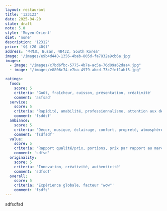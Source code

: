 ```yaml
---
layout: restaurant
title: '123123'
date: 2025-04-20
state: draft
note: 5.0
style: 'Moyen-Orient'
diet: 'none'
description: '12312'
price: '$$ (20-40$)'
address: '수영로, Busan, 48432, South Korea'
image: '/images/e9b4d448-1356-4bab-805d-fa7832a9cb6a.jpg'
images:
  - image: "/images/c7bd6fbc-5775-4b7a-ac5a-76d09a62daa4.jpg"
  - image: "/images/e8806c74-e7ba-4979-abcd-73c7fef1abf5.jpg"

ratings:
  food:
    score: 5
    criteria: 'Goût, fraîcheur, cuisson, présentation, créativité'
    comment: 'asfsad'
  service:
    score: 5
    criteria: 'Rapidité, amabilité, professionnalisme, attention aux détails'
    comment: 'fsddsf'
  ambiance:
    score: 5
    criteria: 'Décor, musique, éclairage, confort, propreté, atmosphère générale'
    comment: 'fsdfsdf'
  value:
    score: 5
    criteria: 'Rapport qualité/prix, portions, prix par rapport au marché'
    comment: 'sdfsd'
  originality:
    score: 5
    criteria: 'Innovation, créativité, authenticité'
    comment: 'sdfsdf'
  overall:
    score: 5
    criteria: 'Expérience globale, facteur "wow"'
    comment: 'fsdfs'
---
```




sdfsdfsd